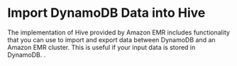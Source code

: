 # Import DynamoDB Data into Hive<a name="emr-plan-input-dynamodb"></a>

The implementation of Hive provided by Amazon EMR includes functionality that you can use to import and export data between DynamoDB and an Amazon EMR cluster\. This is useful if your input data is stored in DynamoDB\. \. 